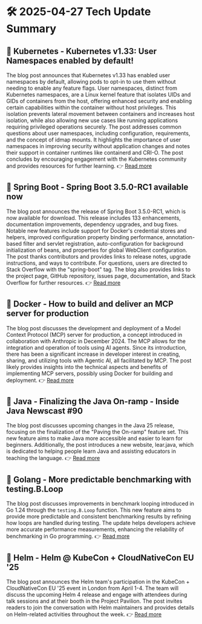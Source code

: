 # 🛠️ 2025-04-27 Tech Update Summary

## 🔹 Kubernetes - Kubernetes v1.33: User Namespaces enabled by default!
The blog post announces that Kubernetes v1.33 has enabled user namespaces by default, allowing pods to opt-in to use them without needing to enable any feature flags. User namespaces, distinct from Kubernetes namespaces, are a Linux kernel feature that isolates UIDs and GIDs of containers from the host, offering enhanced security and enabling certain capabilities within the container without host privileges. This isolation prevents lateral movement between containers and increases host isolation, while also allowing new use cases like running applications requiring privileged operations securely. The post addresses common questions about user namespaces, including configuration, requirements, and the concept of idmap mounts. It highlights the importance of user namespaces in improving security without application changes and notes their support in container runtimes like containerd and CRI-O. The post concludes by encouraging engagement with the Kubernetes community and provides resources for further learning.
👉 [Read more](https://kubernetes.io/blog/2025/04/25/userns-enabled-by-default/)

## 🔹 Spring Boot - Spring Boot 3.5.0-RC1 available now
The blog post announces the release of Spring Boot 3.5.0-RC1, which is now available for download. This release includes 133 enhancements, documentation improvements, dependency upgrades, and bug fixes. Notable new features include support for Docker's credential stores and helpers, improved configuration property binding performance, annotation-based filter and servlet registration, auto-configuration for background initialization of beans, and properties for global WebClient configuration. The post thanks contributors and provides links to release notes, upgrade instructions, and ways to contribute. For questions, users are directed to Stack Overflow with the "spring-boot" tag. The blog also provides links to the project page, GitHub repository, issues page, documentation, and Stack Overflow for further resources.
👉 [Read more](https://spring.io/blog/2025/04/25/spring-boot-3-5-0-RC1-available-now)

## 🔹 Docker - How to build and deliver an MCP server for production
The blog post discusses the development and deployment of a Model Context Protocol (MCP) server for production, a concept introduced in collaboration with Anthropic in December 2024. The MCP allows for the integration and operation of tools using AI agents. Since its introduction, there has been a significant increase in developer interest in creating, sharing, and utilizing tools with Agentic AI, all facilitated by MCP. The post likely provides insights into the technical aspects and benefits of implementing MCP servers, possibly using Docker for building and deployment.
👉 [Read more](https://www.docker.com/blog/build-to-prod-mcp-servers-with-docker/)

## 🔹 Java - Finalizing the Java On-ramp - Inside Java Newscast #90
The blog post discusses upcoming changes in the Java 25 release, focusing on the finalization of the "Paving the On-ramp" feature set. This new feature aims to make Java more accessible and easier to learn for beginners. Additionally, the post introduces a new website, lear.java, which is dedicated to helping people learn Java and assisting educators in teaching the language.
👉 [Read more](https://inside.java/2025/04/24/ijn-ep-90/)

## 🔹 Golang - More predictable benchmarking with testing.B.Loop
The blog post discusses improvements in benchmark looping introduced in Go 1.24 through the `testing.B.Loop` function. This new feature aims to provide more predictable and consistent benchmarking results by refining how loops are handled during testing. The update helps developers achieve more accurate performance measurements, enhancing the reliability of benchmarking in Go programming.
👉 [Read more](https://go.dev/blog/testing-b-loop)

## 🔹 Helm - Helm @ KubeCon + CloudNativeCon EU '25
The blog post announces the Helm team's participation in the KubeCon + CloudNativeCon EU '25 event in London from April 1-4. The team will discuss the upcoming Helm 4 release and engage with attendees during talk sessions and at their booth in the Project Pavilion. The post invites readers to join the conversation with Helm maintainers and provides details on Helm-related activities throughout the week.
👉 [Read more](https://helm.sh/blog/helm-at-kubecon-eu-25/)


